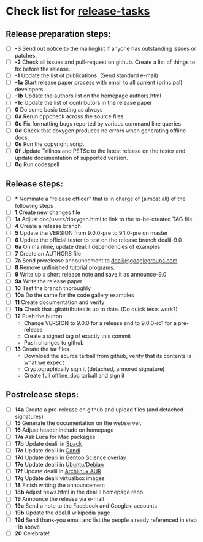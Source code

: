 Check list for [release-tasks](https://github.com/dealii/release-papers/blob/master/release-tasks)
=================================================================================

Release preparation steps:
--

- [ ] <b>-3</b>  Send out notice to the mailinglist if anyone has outstanding issues or patches.
- [ ] <b>-2</b>  Check all issues and pull-request on github. Create a list of things to fix before the release.
- [ ] <b>-1</b>  Update the list of publications. (Send standard e-mail)
- [ ] <b>-1a</b> Start release paper process with email to all current (principal) developers
- [ ] <b>-1b</b> Update the authors list on the homepage authors.html
- [ ] <b>-1c</b> Update the list of contributors in the release paper
- [ ] <b>0</b>   Do some basic testing as always
- [ ] <b>0a</b>  Rerun cppcheck across the source files
- [ ] <b>0c</b>  Fix formatting bugs reported by various command line queries
- [ ] <b>0d</b>  Check that doxygen produces no errors when generating offline docs.
- [ ] <b>0e</b>  Run the copyright script
- [ ] <b>0f</b>  Update Trilinos and PETSc to the latest release on the tester and update documentation of supported version.
- [ ] <b>0g</b>  Run codespell

Release steps:
--

- [ ] <b>*</b>   Nominate a "release officer" that is in charge of (almost all) of the following steps
- [ ] <b>1</b>   Create new changes file
- [ ] <b>1a</b>  Adjust doc/users/doxygen.html to link to the to-be-created TAG file.
- [ ] <b>4</b>   Create a release branch
- [ ] <b>5</b>   Update the VERSION from 9.0.0-pre to 9.1.0-pre on master
- [ ] <b>6</b>   Update the official tester to test on the release branch dealii-9.0
- [ ] <b>6a</b>  On mainline, update deal.II dependencies of examples
- [ ] <b>7</b>   Create an AUTHORS file
- [ ] <b>7a</b>  Send prerelease announcement to dealii@googlegroups.com
- [ ] <b>8</b>   Remove unfinished tutorial programs.
- [ ] <b>9</b>   Write up a short release note and save it as announce-9.0
- [ ] <b>9a</b>  Write the release paper
- [ ] <b>10</b>  Test the branch thoroughly
- [ ] <b>10a</b> Do the same for the code gallery examples
- [ ] <b>11</b>  Create documentation and verify
- [ ] <b>11a</b> Check that .gitattributes is up to date. (Do quick tests work?)
- [ ] <b>12</b>  Push the button
    - Change VERSION to 9.0.0 for a release and to 9.0.0-rc1 for a pre-release
    - Create a signed tag of exactly this commit
    - Push changes to github
- [ ] <b>13</b>  Create the tar files
    - Download the source tarball from github, verify that its contents is what we expect
    - Cryptographically sign it (detached, armored signature)
    - Create full offline_doc tarball and sign it

Postrelease steps:
--

- [ ] <b>14a</b> Create a pre-release on github and upload files (and detached signatures)
- [ ] <b>15</b>  Generate the documentation on the webserver.
- [ ] <b>16</b>  Adjust header.include on homepage
- [ ] <b>17a</b> Ask Luca for Mac packages
- [ ] <b>17b</b> Update dealii in [Spack](https://github.com/spack/spack/blob/develop/var/spack/repos/builtin/packages/dealii/package.py)
- [ ] <b>17c</b> Update dealii in [Candi](https://github.com/dealii/candi/blob/master/candi.cfg)
- [ ] <b>17d</b> Update dealii in [Gentoo Science overlay](https://gitweb.gentoo.org/proj/sci.git/tree/sci-libs/dealii)
- [ ] <b>17e</b> Update dealii in [Ubuntu/Debian](https://salsa.debian.org/science-team/deal.ii)
- [ ] <b>17f</b> Update dealii in [Archlinux AUR](https://aur.archlinux.org/packages/deal-ii/)
- [ ] <b>17g</b> Update dealii virtualbox images
- [ ] <b>18</b>  Finish writing the announcement
- [ ] <b>18b</b> Adjust news.html in the deal.II homepage repo
- [ ] <b>19</b>  Announce the release via e-mail
- [ ] <b>19a</b> Send a note to the Facebook and Google+ accounts
- [ ] <b>19b</b> Update the deal.II wikipedia page
- [ ] <b>19d</b> Send thank-you email and list the people already referenced in step -1b above
- [ ] <b>20</b>  Celebrate!
